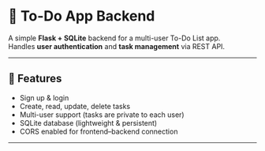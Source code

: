 # 📝 To-Do App Backend

A simple **Flask + SQLite** backend for a multi-user To-Do List app.  
Handles **user authentication** and **task management** via REST API.

---

## 🚀 Features
- Sign up & login  
- Create, read, update, delete tasks  
- Multi-user support (tasks are private to each user)  
- SQLite database (lightweight & persistent)  
- CORS enabled for frontend–backend connection  

---


